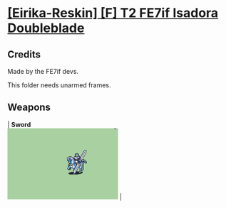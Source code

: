 # [\[Eirika-Reskin\] \[F\] T2 FE7if Isadora Doubleblade](./)
## Credits

Made by the FE7if devs.

This folder needs unarmed frames.

## Weapons

| <b>Sword</b><br/><img alt="Sword animation" src="./1.%20Sword%20(Hauteclere)/Sword.gif"/> |
